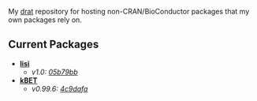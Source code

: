 My [drat](http://dirk.eddelbuettel.com/code/drat.html) repository for hosting non-CRAN/BioConductor packages that my own packages rely on.

## Current Packages
- **[lisi](https://github.com/immunogenomics/LISI)**
    - *v1.0: [05b79bb](https://github.com/immunogenomics/LISI/tree/05b79bbd6aa155c2e84d28f665c83d1666277404)*
- **[kBET](https://github.com/theislab/kBET)**
    - *v0.99.6: [4c9dafa](https://github.com/theislab/kBET/tree/4c9dafab2e4183422ad76bfcb65ca50eac1277e4)*
